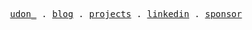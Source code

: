 <p align="center">
  <samp>
    <a href="https://udon.studio">udon_</a> .
    <a href="https://udon.studio/blog">blog</a> .
    <a href="https://udon.studio/projects">projects</a> .
    <a href="https://www.linkedin.com/in/leo6/">linkedin</a> .
    <a href="https://github.com/sponsors/leo6liu">sponsor</a>
  </samp>
</p>
